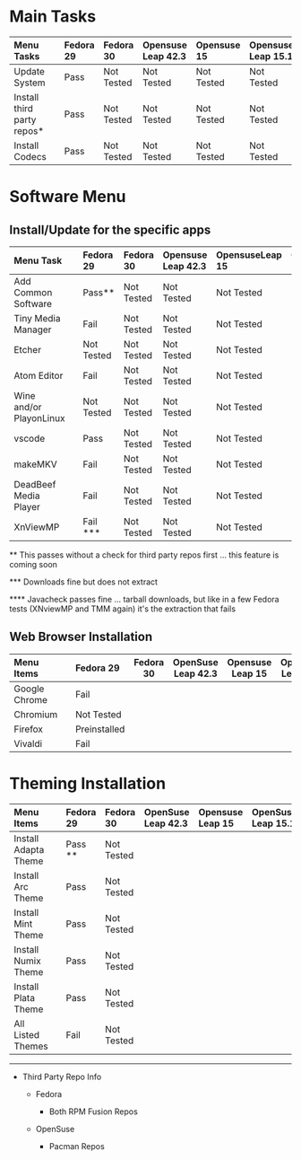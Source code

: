 
# Main Tasks 

| Menu Tasks                 |   | Fedora 29 | Fedora 30  | Opensuse Leap 42.3 | Opensuse 15 | Opensuse Leap 15.1 | OpenSuse TW |
|:---------------------------|:--|:----------|:-----------|:-------------------|:------------|:-------------------|:------------|
| Update System              |   | Pass      | Not Tested | Not Tested         | Not Tested  | Not Tested         | Pass        |
| Install third party repos* |   | Pass      | Not Tested | Not Tested         | Not Tested  | Not Tested         | Fail        |
| Install Codecs             |   | Pass      | Not Tested | Not Tested         | Not Tested  | Not Tested         | Not Tested  |



# Software Menu
## Install/Update for the specific apps

| Menu Task               |   | Fedora 29  | Fedora 30  | Opensuse Leap 42.3 | OpensuseLeap 15 | OpensuseLeap 15.1 | Opensuse TW |
|:------------------------|:--|:-----------|:-----------|:-------------------|:----------------|:------------------|:------------|
| Add Common Software     |   | Pass**     | Not Tested | Not Tested         | Not Tested      | Not Tested        | Pass **     |
| Tiny Media Manager      |   | Fail       | Not Tested | Not Tested         | Not Tested      | Not Tested        | Fail ****   |
| Etcher                  |   | Not Tested | Not Tested | Not Tested         | Not Tested      | Not Tested        | Not Tested  |
| Atom Editor             |   | Fail       | Not Tested | Not Tested         | Not Tested      | Not Tested        | Fail        |
| Wine and/or PlayonLinux |   | Not Tested | Not Tested | Not Tested         | Not Tested      | Not Tested        | Fail        |
| vscode                  |   | Pass       | Not Tested | Not Tested         | Not Tested      | Not Tested        | Fail        |
| makeMKV                 |   | Fail       | Not Tested | Not Tested         | Not Tested      | Not Tested        | Not Tested  |
| DeadBeef Media Player   |   | Fail       | Not Tested | Not Tested         | Not Tested      | Not Tested        | Pass        |
| XnViewMP                |   | Fail ***   | Not Tested | Not Tested         | Not Tested      | Not Tested        | Fail ****   |


** This passes without a check for third party repos first ... this feature is coming soon 

*** Downloads fine but does not extract

**** Javacheck passes fine ... tarball downloads, but like in a few Fedora tests (XNviewMP and TMM again) it's the extraction that fails

## Web Browser Installation 

| Menu Items    |   | Fedora 29    | Fedora 30 | OpenSuse Leap 42.3 | Opensuse Leap 15 | OpenSuse Leap 15.1 | OpenSuse Tw |
|:--------------|:--|:-------------|-----------|--------------------|------------------|--------------------|-------------|
| Google Chrome |   | Fail         |           |                    |                  |                    |             |
| Chromium      |   | Not Tested   |           |                    |                  |                    |             |
| Firefox       |   | Preinstalled |           |                    |                  |                    |             |
| Vivaldi       |   | Fail         |           |                    |                  |                    |             |


# Theming Installation 

| Menu Items           |   | Fedora 29 | Fedora 30  | OpenSuse Leap 42.3 | Opensuse Leap 15 | OpenSuse Leap 15.1 | OpenSuse Tw |
|:---------------------|:--|:----------|:-----------|:-------------------|:-----------------|:-------------------|:------------|
| Install Adapta Theme |   | Pass **   | Not Tested |                    |                  |                    | Pass        |
| Install Arc Theme    |   | Pass      | Not Tested |                    |                  |                    | Pass        |
| Install Mint Theme   |   | Pass      | Not Tested |                    |                  |                    | Pass        |
| Install Numix Theme  |   | Pass      | Not Tested |                    |                  |                    | Fail        |
| Install Plata Theme  |   | Pass      | Not Tested |                    |                  |                    | Fail        |
| All Listed Themes    |   | Fail      | Not Tested |                    |                  |                    |             |



--- 

- Third Party Repo Info

  - Fedora

    - Both RPM Fusion Repos

  - OpenSuse

    - Pacman Repos
